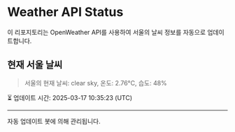 
# Weather API Status

이 리포지토리는 OpenWeather API를 사용하여 서울의 날씨 정보를 자동으로 업데이트합니다.

## 현재 서울 날씨
> 서울의 현재 날씨: clear sky, 온도: 2.76°C, 습도: 48%

⏳ 업데이트 시간: 2025-03-17 10:35:23 (UTC)

---
자동 업데이트 봇에 의해 관리됩니다.
